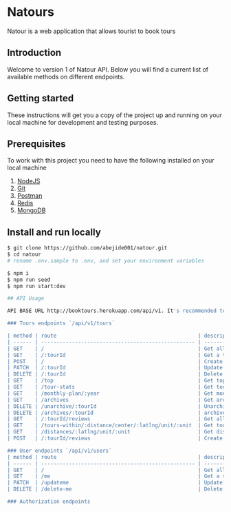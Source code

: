 # Natours

Natour is a web application that allows tourist to book tours

## Introduction

Welcome to version 1 of Natour API. Below you will find a current list of available methods on different endpoints.

## Getting started

These instructions will get you a copy of the project up and running on your local machine for development and testing purposes.

## Prerequisites

To work with this project you need to have the following installed on your local machine

1. [NodeJS](https://nodejs.org)
2. [Git](https://git-scm.com/downloads)
3. [Postman](https://www.postman.com/)
4. [Redis](redis.io)
5. [MongoDB](mongodb.com)

## Install and run locally

```bash
$ git clone https://github.com/abejide001/natour.git
$ cd natour
# rename .env.sample to .env, and set your environment variables

$ npm i
$ npm run seed
$ npm run start:dev

## API Usage

API BASE URL http://booktours.herokuapp.com/api/v1. It's recommended to attach a `authorization` Header containing the generated `token` from `/api/auth/signin` to all access all requests.

### Tours endpoints `/api/v1/tours`

| method | route                                              | description                              |
| ------ | -------------------------------------------------- | -----------------------------------------|
| GET    | /                                                  | Get all tours                            |
| GET    | /:tourId                                           | Get a tour                               |
| POST   | /                                                  | Create a tour                            |
| PATCH  | /:tourId                                           | Update a tour                            |
| DELETE | /:tourId                                           | Delete a tour                            |  
| GET    | /top                                               | Get top tours                            |
| GET    | /tour-stats                                        | Get tour stats                           |
| GET    | /monthly-plan/:year                                | Get monthly tours                        |
| GET    | /archives                                          | Get archives                             |
| DELETE | /unarchive/:tourId                                 | Unarchive a tour                         |
| DELETE | /archives/:tourId                                  | archive a tour                           |
| GET    | /:tourId/reviews                                   | Get all reviews belonging to a tour      |
| GET    | /tours-within/:distance/center/:latlng/unit/:unit  | Get tours within                         |
| GET    | /distances/:latlng/unit/:unit                      | Get distances                            |
| POST   | /:tourId/reviews                                   | Create review for tour                   |

### User endpoints `/api/v1/users`
| method | route                                              | description                              |
| ------ | -------------------------------------------------- | -----------------------------------------|
| GET    | /                                                  | Get all users                            |
| GET    | /me                                                | Get a single user                        |
| PATCH  | /updateme                                          | Update a user                            |
| DELETE | /delete-me                                         | Delete a user                            |

### Authorization endpoints

